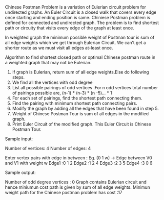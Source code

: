 Chinese Postman Problem is a variation of Eulerian circuit problem for undirected graphs. An Euler Circuit is a closed walk that covers every edge once starting and ending position is same. Chiniese Postman problem is defined for connected and undirected graph. The problem is to find shortest path or circuity that visits every edge of the graph at least once.

 In weighted graph the minimum possible weight of Postman tour is sum of all edge weights which we get through Eulerian Circuit. We can’t get a shorter route as we must visit all edges at-least once.

Algorithm to find shortest closed path or optimal Chinese postman route in a weighted graph that may
not be Eulerian.
1) If graph is Eulerian, return sum of all edge weights.Else do following steps.
2) We find all the vertices with odd degree 
3) List all possible pairings of odd vertices .For n odd vertices total number of pairings possible are, (n-1) * (n-3) * (n -5)... * 1
4) For each set of pairings, find the shortest path connecting them.
5) Find the pairing with minimum shortest path connecting pairs.
6) Modify the graph by adding all the edges that have been found in step 5.
7) Weight of Chinese Postman Tour is sum of all edges in the modified graph.
8) Print Euler Circuit of the modified graph. This Euler Circuit is Chinese Postman Tour. 

Sample input:

Number of vertices: 4
Number of edges: 4

Enter vertex pairs with edge in between : Eg. (0 1 w) -> Edge between V0 and V1 with weight w
Edge1 :0 1 2
Edge2 :1 2 4
Edge3 :2 3 5
Edge4 :3 0 6

Sample output:

Number of odd degree vertices : 0
Graph contains Eulerian circuit and hence miniumun cost path is given by sum of all edge weights.
Minimun weight path for the Chinese postman problem has cost :17